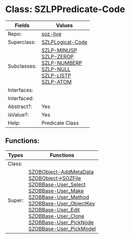 
# Class:	SZLPPredicate-Code

| Fields | Values |
| --------- | --------- |
| Repo: | [soz-live](/repos/soz-live.html) |
| Superclass: | [SZLPLogical-Code](SZLPLogical-Code.html) |
| Subclasses: | [SZLP-MINUSP](SZLP-MINUSP.html) <br> [SZLP-ZEROP](SZLP-ZEROP.html) <br> [SZLP-NUMBERP](SZLP-NUMBERP.html) <br> [SZLP-NULL](SZLP-NULL.html) <br> [SZLP-LISTP](SZLP-LISTP.html) <br> [SZLP-ATOM](SZLP-ATOM.html) |
| Interfaces: |  |
| Interfaced: |  |
| Abstract?: | Yes |
| isValue?: | Yes |
| Help: | Predicate Class |


## Functions:

| Types | Functions |
| --------- | --------- |
| Class: |  |
| Super: | [SZOBObject-AddMetaData](SZOBObject.html) <br> [SZOBObject->SOZFile](SZOBObject.html) <br> [SZOBBase-User_Select](SZOBBase.html) <br> [SZOBBase-User_Make](SZOBBase.html) <br> [SZOBBase-User_Method](SZOBBase.html) <br> [SZOBBase-User_ObjectKey](SZOBBase.html) <br> [SZOBBase-User_Edit](SZOBBase.html) <br> [SZOBBase-User_Clone](SZOBBase.html) <br> [SZOBBase-User_PickNode](SZOBBase.html) <br> [SZOBBase-User_PickModel](SZOBBase.html) |


